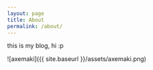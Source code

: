 ```yaml
---
layout: page
title: About
permalink: /about/
---
```


this is my blog, hi :p

![axemaki]({{ site.baseurl }}/assets/axemaki.png)
    <style>
        body { /* background-image: url('axemaki.png');  Path to your image */ 
    background-color:#baddab;
    background-position: center; /* Center the image */ 
    background-repeat: no-repeat; /* Prevent repetition */ 
    height: 100vh; /* Full height of the viewport */ 
    margin: 0; /* Remove default margin */ 
            } 
    </style>

